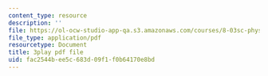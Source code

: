 ```yaml
---
content_type: resource
description: ''
file: https://ol-ocw-studio-app-qa.s3.amazonaws.com/courses/8-03sc-physics-iii-vibrations-and-waves-fall-2016/fac2544bee5c683d09f1f0b64170e8bd_T2n6fVybLcU.pdf
file_type: application/pdf
resourcetype: Document
title: 3play pdf file
uid: fac2544b-ee5c-683d-09f1-f0b64170e8bd
---
```

